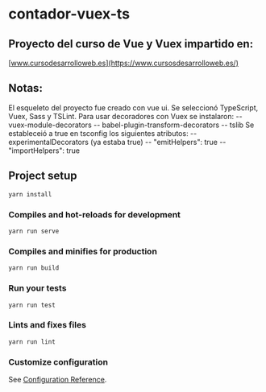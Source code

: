 # contador-vuex-ts

## Proyecto del curso de Vue y Vuex impartido en:

[www.cursodesarrolloweb.es](https://www.cursosdesarrolloweb.es/)

## Notas:

El esqueleto del proyecto fue creado con vue ui.
Se seleccionó TypeScript, Vuex, Sass y TSLint.
Para usar decoradores con Vuex se instalaron:
-- vuex-module-decorators
-- babel-plugin-transform-decorators
-- tslib
Se estableceió a true en tsconfig los siguientes atributos:
-- experimentalDecorators (ya estaba true)
-- "emitHelpers": true
-- "importHelpers": true

## Project setup

```
yarn install
```

### Compiles and hot-reloads for development

```
yarn run serve
```

### Compiles and minifies for production

```
yarn run build
```

### Run your tests

```
yarn run test
```

### Lints and fixes files

```
yarn run lint
```

### Customize configuration

See [Configuration Reference](https://cli.vuejs.org/config/).
